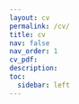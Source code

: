 ```yaml
---
layout: cv
permalink: /cv/
title: cv
nav: false
nav_order: 1
cv_pdf: 
description: 
toc:
  sidebar: left
---
```

